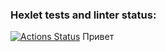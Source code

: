 ### Hexlet tests and linter status:
[![Actions Status](https://github.com/LuybovB/python-project-83/actions/workflows/hexlet-check.yml/badge.svg)](https://github.com/LuybovB/python-project-83/actions)
Привет